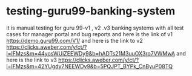 # testing-guru99-banking-system
it is manual testing for guru 99-v1 , v2 .v3 banking systems with  all test cases for manager portal and bug reports  and here is the link of v1   https://demo.guru99.com/V1/
and here is the link to v2 
https://clicks.aweber.com/y/ct/?l=IFMzs&m=44yosWUiZEEWDy9&b=hADTs21M3uuOX3ro7VWMwA
and here is the link to v3
https://clicks.aweber.com/y/ct/?l=IFMzs&m=42YUgdy7NEEWDy9&b=5PQJPT_BYPk_CnByuP08TQ
